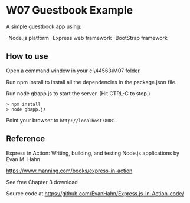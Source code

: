 # W07 Guestbook Example

A simple guestbook app using:

-Node.js platform
-Express web framework
-BootStrap framework

## How to use

Open a command window in your c:\44563\M07 folder.

Run npm install to install all the dependencies in the package.json file.

Run node gbapp.js to start the server.  (Hit CTRL-C to stop.)

```
> npm install
> node gbapp.js
```

Point your browser to `http://localhost:8081`. 

## Reference

Express in Action: Writing, building, and testing Node.js applications
by Evan M. Hahn

https://www.manning.com/books/express-in-action

See free Chapter 3 download 

Source code at https://github.com/EvanHahn/Express.js-in-Action-code/






